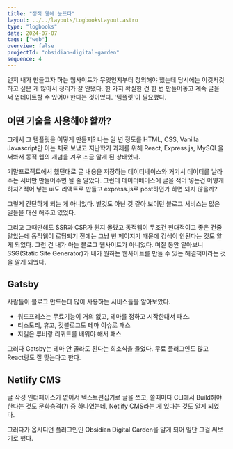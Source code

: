 ```yaml
---
title: "정적 웹에 눈뜨다"
layout: ../../layouts/LogbooksLayout.astro
type: "logbooks"
date: 2024-07-07
tags: ["web"]
overview: false
projectId: "obsidian-digital-garden"
sequence: 4
---
```

먼저 내가 만들고자 하는 웹사이트가 무엇인지부터 정의해야 했는데 당시에는 이것저것 하고 싶은 게 많아서 정리가 잘 안됐다. 한 가지 확실한 건 한 번 만들어놓고 계속 글을 써 업데이트할 수 있어야 한다는 것이었다. '템플릿'이 필요했다.

## 어떤 기술을 사용해야 할까?
그래서 그 템플릿을 어떻게 만들지? 나는 일 년 정도를 HTML, CSS, Vanilla Javascript만 아는 채로 보냈고 지난학기 과제를 위해 React, Express.js, MySQL을 써봐서 동적 웹의 개념을 겨우 조금 알게 된 상태였다.

기말프로젝트에서 했던대로 글 내용을 저장하는 데이터베이스와 거기서 데이터를 날라주는 서버만 만들어주면 될 줄 알았다. 그런데 데이터베이스에 글을 적어 넣는건 어떻게 하지? 적어 넣는 ui도 리액트로 만들고 express.js로 post하던가 하면 되지 않을까? 

그렇게 간단하게 되는 게 아니었다. 별것도 아닌 것 같아 보이던 블로그 서비스는 많은  일들을 대신 해주고 있었다.

그리고 그때만해도 SSR과 CSR가 뭔지 몰랐고 동적웹이 무조건 현대적이고 좋은 건줄 알았는데 동적웹이 로딩되기 전에는 그냥 빈 페이지기 때문에 검색이 안된다는 것도 알게 되었다. 그런 건 내가 아는 블로그 웹사이트가 아니었다. 며칠 동안 알아보니 SSG(Static Site Generator)가 내가 원하는 웹사이트를 만들 수 있는 해결책이라는 것을 알게 되었다.

## Gatsby
사람들이 블로그 만드는데 많이 사용하는 서비스들을 알아보았다.

- 워드프레스는 무료기능이 거의 없고, 테마를 정하고 시작한대서 패스.
- 티스토리, 휴고, 깃블로그도 테마 이슈로 패스
- 지킬은 루비랑 리퀴드를 배워야 해서 패스

그러다 Gatsby는 테마 안 골라도 된다는 희소식을 들었다. 무료 플러그인도 많고 React랑도 잘 맞는다고 한다.

## Netlify CMS
글 작성 인터페이스가 없어서 텍스트편집기로 글을 쓰고, 쓸때마다 CLI에서 Build해야 한다는 것도 문화충격(?) 중 하나였는데, Netlify CMS라는 게 있다는 것도 알게 되었다.

그러다가 옵시디언 플러그인인 Obsidian Digital Garden을 알게 되어 일단 그걸 써보기로 했다.